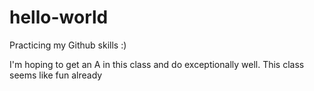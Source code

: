 # hello-world
Practicing my Github skills :)

I'm hoping to get an A in this class and do exceptionally well. This class seems like fun already
